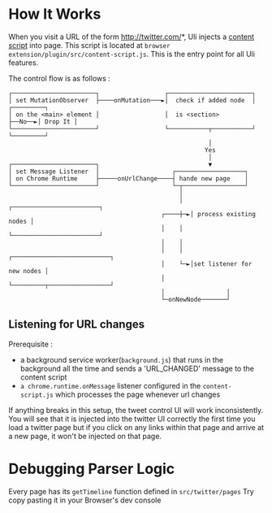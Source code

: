 # How It Works

When you visit a URL of the form http://twitter.com/*, Uli injects a [content script](https://developer.chrome.com/docs/extensions/mv3/content_scripts/) into page. This script is located at `browser extension/plugin/src/content-script.js`. This is the entry point for all Uli features.

The control flow is as follows :

```
┌───────────────────────┐                  ┌───────────────────────┐
│ set MutationObserver  ├────onMutation───►│  check if added node  │       ┌─────────┐
│ on the <main> element │                  │  is <section>         ├──No──►│ Drop It │
└───────────────────────┘                  └───────────┬───────────┘       └─────────┘
                                                       │
                                                      Yes
                                                       │
┌───────────────────────┐                              ▼
│ set Message Listener  │                    ┌───────────────────┐
│ on Chrome Runtime     ├─────onUrlChange────┤ hande new page    │
└───────────────────────┘                    └─┬─────────────────┘
                                               │
                                               │  ┌────────────────────────┐
                                          ┌────┼─►│ process existing nodes │
                                          │    │  └────────────────────────┘
                                          │    │
                                          │    │  ┌───────────────────────────┐
                                          │    └─►│set listener for new nodes │
                                          │       └─────────┬─────────────────┘
                                          │                 │
                                          └─onNewNode───────┘
```

## Listening for URL changes
Prerequisite : 
- a background service worker(`background.js`) that runs in the background all the time and sends a 'URL_CHANGED' message to the content script 
- `a chrome.runtime.onMessage` listener configured in the `content-script.js` which processes the page whenever url changes

If anything breaks in this setup, the tweet control UI will work inconsistently.  You will see that it is injected into the twitter UI correctly the first time you load a twitter page but if you click on any links within that page and arrive at a new page, it won't be injected on that page.



# Debugging Parser Logic

Every page has its `getTimeline` function defined in `src/twitter/pages`
Try copy pasting it in your Browser's dev console